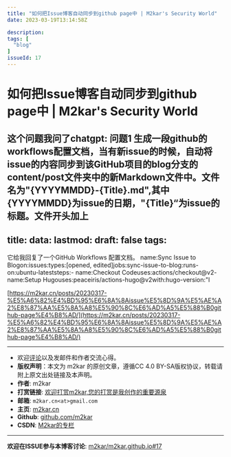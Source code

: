 ```yaml
---
title: "如何把Issue博客自动同步到github page中 | M2kar's Security World"
date: 2023-03-19T13:14:58Z

description: 
tags: [
  "blog"
]
issueId: 17
---
```


# 如何把Issue博客自动同步到github page中 | M2kar's Security World

这个问题我问了chatgpt:
问题1 生成一段github的workflows配置文档，当有新issue的时候，自动将issue的内容同步到该GitHub项目的blog分支的content/post文件夹中的新Markdown文件中。文件名为"{YYYYMMDD}-{Title}.md",其中{YYYYMMDD}为issue的日期，"{Title}“为issue的标题。文件开头加上
---
title: data: lastmod:
draft: false
tags:
---
它给我回复了一个GitHub Workflows 配置文档。
name:Sync Issue to Blogon:issues:types:[opened, edited]jobs:sync-issue-to-blog:runs-on:ubuntu-lateststeps:- name:Checkout Codeuses:actions/checkout@v2- name:Setup Hugouses:peaceiris/actions-hugo@v2with:hugo-version:"l

[https://m2kar.cn/posts/20230317-%E5%A6%82%E4%BD%95%E6%8A%8Aissue%E5%8D%9A%E5%AE%A2%E8%87%AA%E5%8A%A8%E5%90%8C%E6%AD%A5%E5%88%B0github-page%E4%B8%AD/](https://m2kar.cn/posts/20230317-%E5%A6%82%E4%BD%95%E6%8A%8Aissue%E5%8D%9A%E5%AE%A2%E8%87%AA%E5%8A%A8%E5%90%8C%E6%AD%A5%E5%88%B0github-page%E4%B8%AD/)

<hr/>

- 欢迎[评论](https://github.com/m2kar/m2kar.github.io/issues/17)以及发邮件和作者交流心得。
- **版权声明**：本文为 m2kar 的原创文章，遵循CC 4.0 BY-SA版权协议，转载请附上原文出处链接及本声明。
- **作者**: m2kar
- **打赏链接**: [欢迎打赏m2kar,您的打赏是我创作的重要源泉](http://m2kar-cn.mikecrm.com/wy97haW)
- **邮箱**: `m2kar.cn<at>gmail.com`
- **主页**: [m2kar.cn](https://m2kar.cn)
- **Github**: [github.com/m2kar](https://github.com/m2kar)
- **CSDN**: [M2kar的专栏](https://m2kar.blog.csdn.net)

<hr/>

**欢迎在ISSUE参与本博客讨论**: [m2kar/m2kar.github.io#17](https://github.com/m2kar/m2kar.github.io/issues/17)